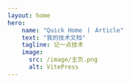 ```yaml
---
layout: home
hero:
    name: "Quick Home 丨 Article"
    text: "我的技术文档"
    tagline: 记一点技术
    image:
      src: /image/主页.png
      alt: VitePress
---
```

